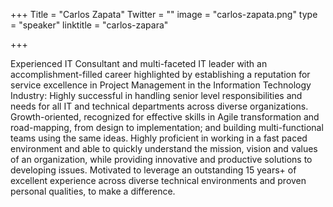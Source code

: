 ﻿+++
Title = "Carlos Zapata"
Twitter = ""
image = "carlos-zapata.png"
type = "speaker"
linktitle = "carlos-zapara"

+++

Experienced IT Consultant and multi-faceted IT leader with an accomplishment-filled career highlighted by establishing a reputation for service excellence in Project Management in the Information Technology Industry: Highly successful in handling senior level responsibilities and needs for all IT and technical departments across diverse organizations. Growth-oriented, recognized for effective skills in Agile transformation and road-mapping, from design to implementation; and building multi-functional teams using the same ideas. Highly proficient in working in a fast paced environment and able to quickly understand the mission, vision and values of an organization, while providing innovative and productive solutions to developing issues. Motivated to leverage an outstanding 15 years+ of excellent experience across diverse technical environments and proven personal qualities, to make a difference.